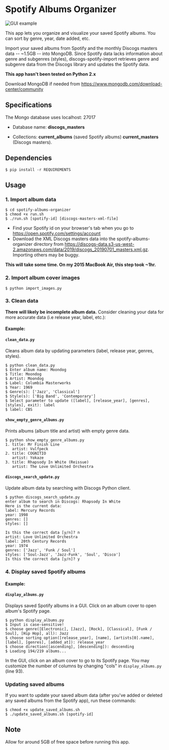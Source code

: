 # Spotify Albums Organizer

![GUI example](https://raw.githubusercontent.com/savoy1211/spotify-albums-organizer/master/display_covers.png)

This app lets you organize and visualize your saved Spotify albums. You can sort by genre, year, date added, etc.

Import your saved albums from Spotify and the monthly Discogs masters data -- ~1.5GB -- into MongoDB. Since Spotify data lacks information about genre and subgenres (styles), discogs-spotify-import retrieves genre and subgenre data from the Discogs library and updates the Spotify data. 

**This app hasn't been tested on Python 2.x**

Download MongoDB if needed from <https://www.mongodb.com/download-center/community>

## Specifications
The Mongo database uses localhost: 27017

* Database name: **discogs_masters** 

* Collections: **current_albums** (saved Spotify albums) **current_masters** (Discogs masters). 

## Dependencies

	$ pip install -r REQUIREMENTS

## Usage

### 1. Import album data
	
	$ cd spotify-albums-organizer
	$ chmod +x run.sh
	$ ./run.sh [spotify-id] [discogs-masters-xml-file]

* Find your Spotify id on your browser's tab when you go to <https://open.spotify.com/settings/account>
* Download the XML Discogs masters data into the spotify-albums-organizer directory from <https://discogs-data.s3-us-west-2.amazonaws.com/data/2019/discogs_20190701_masters.xml.gz>. Importing others may be buggy. 

**This will take some time. On my 2015 MacBook Air, this step took ~1hr.**

### 2. Import album cover images
	
	$ python import_images.py

### 3. Clean data

**There will likely be incomplete album data.** Consider cleaning your data for more accurate data (i.e release year, label, etc.):

#### Example: 

#### `clean_data.py` 

Cleans album data by updating parameters (label, release year, genres, styles).

	$ python clean_data.py
	$ Enter album name: Moondog
	$ Title: Moondog
	$ Artist: Moondog
	$ Label: Columbia Masterworks
	$ Year: 1969
	$ Genre(s): ['Jazz', 'Classical']
	$ Style(s): ['Big Band', 'Contemporary']
	$ Select parameter to update ([label], [release_year], [genres], [styles], exit): label
	$ label: CBS

#### `show_empty_genre_albums.py` 

Prints albums (album title and artist) with empty genre data.

	$ python show_empty_genre_albums.py
	1. title: Mr Finish Line
	   artist: Vulfpeck
	2. title: COGNITIO
	   artist: Yokaze
	3. title: Rhapsody In White (Reissue)
	   artist: The Love Unlimited Orchestra

#### `discogs_search_update.py` 

Update album data by searching with Discogs Python client.

	$ python discogs_search_update.py
	enter album to search in Discogs: Rhapsody In White
	Here is the current data: 
	label: Mercury Records
	year: 1998
	genres: []
	styles: []

	Is this the correct data [y/n]? n
	artist: Love Unlimited Orchestra
	label: 20th Century Records
	year: 1974
	genres: ['Jazz', 'Funk / Soul']
	styles: ['Soul-Jazz', 'Jazz-Funk', 'Soul', 'Disco']
	Is this the correct data [y/n]? y

### 4. Display saved Spotify albums

#### Example:

#### `display_albums.py`

Displays saved Spotify albums in a GUI. Click on an album cover to open album's Spotify page.

	$ python display_albums.py
	$ Input is case-sensitive!
	$ choose genre([Electronic], [Jazz], [Rock], [Classical], [Funk / Soul], [Hip Hop], all): Jazz
	$ choose sorting option([release_year], [name], [artists[0].name], [label], [genres], [added_at]): release_year
	$ choose direction([ascending], [descending]): descending
	$ Loading 194/219 albums...

In the GUI, click on an album cover to go to its Spotify page. You may customize the number of columns by changing "cols" in `display_albums.py` (line 93). 

### Updating saved albums

If you want to update your saved album data (after you've added or deleted any saved albums from the Spotify app), run these commands:
	
	$ chmod +x update_saved_albums.sh
	$ ./update_saved_albums.sh [spotify-id]

## Note

Allow for around 5GB of free space before running this app. 
